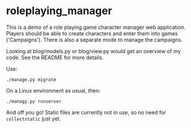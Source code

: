 # roleplaying_manager
This is a demo of a role playing game character manager web application. Players should be able to create characters and enter them
into games ('Campaigns'). There is also a separate mode to manage the campaigns.

Looking at blog/models.py or blog/view.py would get an overview of my code. See the README for more details.

Use:
```
./manage.py migrate 
```

On a Linux environment as usual, then:

```
./managy.py runserver
```
And off you go! Static files are currently not in use, so no need for ```collectstatic``` just yet.
